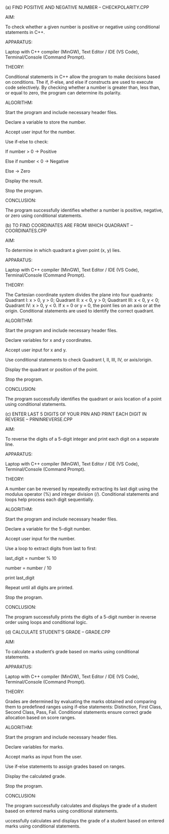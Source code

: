 (a) FIND POSITIVE AND NEGATIVE NUMBER – CHECKPOLARITY.CPP

AIM:

To check whether a given number is positive or negative using conditional statements in C++.

APPARATUS:

Laptop with C++ compiler (MinGW), Text Editor / IDE (VS Code), Terminal/Console (Command Prompt).

THEORY:

Conditional statements in C++ allow the program to make decisions based on conditions. The if, if-else, and else if constructs are used to execute code selectively. By checking whether a number is greater than, less than, or equal to zero, the program can determine its polarity.

ALGORITHM:

Start the program and include necessary header files.

Declare a variable to store the number.

Accept user input for the number.

Use if-else to check:

If number > 0 → Positive

Else if number < 0 → Negative

Else → Zero

Display the result.

Stop the program.

CONCLUSION:

The program successfully identifies whether a number is positive, negative, or zero using conditional statements.

(b) TO FIND COORDINATES ARE FROM WHICH QUADRANT – COORDINATES.CPP

AIM:

To determine in which quadrant a given point (x, y) lies.

APPARATUS:

Laptop with C++ compiler (MinGW), Text Editor / IDE (VS Code), Terminal/Console (Command Prompt).

THEORY:

The Cartesian coordinate system divides the plane into four quadrants: Quadrant I: x > 0, y > 0; Quadrant II: x < 0, y > 0; Quadrant III: x < 0, y < 0; Quadrant IV: x > 0, y < 0. If x = 0 or y = 0, the point lies on an axis or at the origin. Conditional statements are used to identify the correct quadrant.

ALGORITHM:

Start the program and include necessary header files.

Declare variables for x and y coordinates.

Accept user input for x and y.

Use conditional statements to check Quadrant I, II, III, IV, or axis/origin.

Display the quadrant or position of the point.

Stop the program.

CONCLUSION:

The program successfully identifies the quadrant or axis location of a point using conditional statements.

(c) ENTER LAST 5 DIGITS OF YOUR PRN AND PRINT EACH DIGIT IN REVERSE – PRNINREVERSE.CPP

AIM:

To reverse the digits of a 5-digit integer and print each digit on a separate line.

APPARATUS:

Laptop with C++ compiler (MinGW), Text Editor / IDE (VS Code), Terminal/Console (Command Prompt).

THEORY:

A number can be reversed by repeatedly extracting its last digit using the modulus operator (%) and integer division (/). Conditional statements and loops help process each digit sequentially.

ALGORITHM:

Start the program and include necessary header files.

Declare a variable for the 5-digit number.

Accept user input for the number.

Use a loop to extract digits from last to first:

last_digit = number % 10

number = number / 10

print last_digit

Repeat until all digits are printed.

Stop the program.

CONCLUSION:

The program successfully prints the digits of a 5-digit number in reverse order using loops and conditional logic.

(d) CALCULATE STUDENT’S GRADE – GRADE.CPP

AIM:

To calculate a student’s grade based on marks using conditional statements.

APPARATUS:

Laptop with C++ compiler (MinGW), Text Editor / IDE (VS Code), Terminal/Console (Command Prompt).

THEORY:

Grades are determined by evaluating the marks obtained and comparing them to predefined ranges using if-else statements: Distinction, First Class, Second Class, Pass, Fail. Conditional statements ensure correct grade allocation based on score ranges.

ALGORITHM:

Start the program and include necessary header files.

Declare variables for marks.

Accept marks as input from the user.

Use if-else statements to assign grades based on ranges.

Display the calculated grade.

Stop the program.

CONCLUSION:

The program successfully calculates and displays the grade of a student based on entered marks using conditional statements.


uccessfully calculates and displays the grade of a student based on entered marks using conditional statements.
